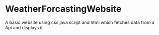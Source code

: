 # WeatherForcastingWebsite
A basic website using css java script and html which fetches data from a Api and displays it.
